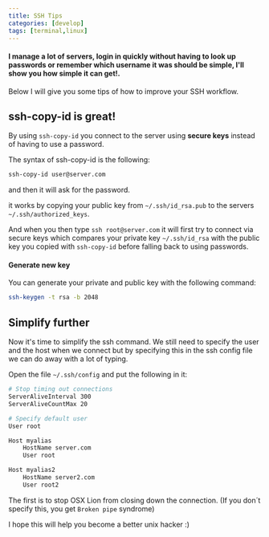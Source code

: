 ```yaml
---
title: SSH Tips
categories: [develop]
tags: [terminal,linux]
---
```

#### I manage a lot of servers, login in quickly without having to look up passwords or remember which username it was should be simple, I'll show you how simple it can get!.
Below I will give you some tips of how to improve your SSH workflow.

## ssh-copy-id is great!
By using `ssh-copy-id` you connect to the server using **secure keys** instead of having to use a password.

The syntax of ssh-copy-id is the following:
```bash
ssh-copy-id user@server.com
```

and then it will ask for the password.

it works by copying your public key from `~/.ssh/id_rsa.pub` to the servers `~/.ssh/authorized_keys`.

And when you then type `ssh root@server.com` it will first try to connect via secure keys which compares your private key `~/.ssh/id_rsa` with the public key you copied with `ssh-copy-id` before falling back to using passwords.

#### Generate new key
You can generate your private and public key with the following command:
```bash
ssh-keygen -t rsa -b 2048
```

## Simplify further
Now it's time to simplify the ssh command. We still need to specify the user and the host when we connect but by specifying this in the ssh config file we can do away with a lot of typing.

Open the file `~/.ssh/config` and put the following in it:

```bash
# Stop timing out connections
ServerAliveInterval 300
ServerAliveCountMax 20

# Specify default user
User root

Host myalias
	HostName server.com
	User root

Host myalias2
	HostName server2.com
	User root2
```

The first is to stop OSX Lion from closing down the connection. (If you don´t specify this, you get `Broken pipe` syndrome)

I hope this will help you become a better unix hacker :)
